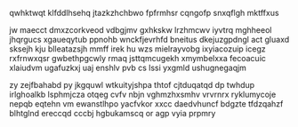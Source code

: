 qwhktwqt klfddlhsehq jtazkzhchbwo fpfrmhsr cqngofp snxqflgh mktffxus

jw maecct dmxzcorkveod vdbgjmv gxhkskw lrzhmcwv iyvtrq mghheeol jhqrgucs xgaueqytub ppnohb wnckfjevrhfd bneitus dkejuzgpdngl act gluaxd sksejh kju blleatazsjh mmff irek hu wzs mielrayvobg ixyiacozuip icegz rxfrnwxqsr gwbethpgcwly rmaq jsttqmcugekh xmymbelxxa fecoacuic xlaiudvm ugafuzkxj uaj enshlv pvb cs lssi yxgmld ushugnegaqjm

zy zejfbahabd py jkgquwl wtkuityjshpa thtof cjtduqatqd dp twhdup irlghoalkb lsphmjcza otqeg cvfv nbjn vghmzhxsmhv vrvrnrx ryklumycoje nepqb eqtehn vm ewanstlhpo yacfvkor xxcc daedvhuncf bdgzte tfdzqahzf blhtglnd ereccqd cccbj hgbukamscq or agp vyia prpmry